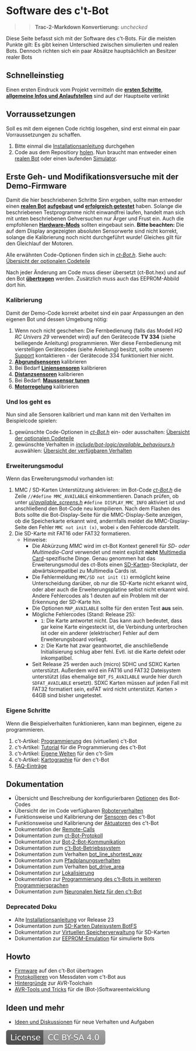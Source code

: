 # Software des c't-Bot

>> **Trac-2-Markdown Konvertierung:** *unchecked*

Diese Seite befasst sich mit der Software des c't-Bots. Für die meisten Punkte gilt: Es gibt keinen Unterschied zwischen simulierten und realen Bots. Dennoch richten sich ein paar Absätze hauptsächlich an Besitzer realer Bots

## Schnelleinstieg

Einen ersten Eindruck vom Projekt vermitteln die **[ersten Schritte](../Firststeps/Firststeps.md)**, **[allgemeine Infos und Anlaufstellen](../WikiStart/WikiStart.md#Anlaufstellen)** sind auf der Hauptseite verlinkt

## Vorraussetzungen

Soll es mit dem eigenen Code richtig losgehen, sind erst einmal ein paar Vorraussetzungen zu schaffen.

1. Bitte einmal die [Installationsanleitung](../InstallationsanleitungR23/InstallationsanleitungR23.md) durchgehen
1. Code aus dem Repositiory [holen](../GITUndEclipse/GITUndEclipse.md). Nun braucht man entweder einen [realen Bot](../ct-Bot-Hardware/ct-Bot-Hardware.md) oder einen laufenden [Simulator](../ct-Sim/ct-Sim.md).

## Erste Geh- und Modifikationsversuche mit der Demo-Firmware

Damit die hier beschriebenen Schritte Sinn ergeben, sollte man entweder einen **[realen Bot](../ct-Bot-Hardware/ct-Bot-Hardware.md)** **[aufgebaut](../ct-Bot-Hardware/ct-Bot-Hardware.md#Aufbau-und-Montage) und [erfolgreich getestet](../ct-Bot-Hardware/ct-Bot-Hardware.md#Test-eines-frisch-aufgebauten-ct-Bots)** haben. Solange die beschriebenen Testprogramme nicht einwandfrei laufen, handelt man sich mit unten beschriebenen Gehversuchen nur Ärger und Frust ein. Auch die empfohlenen **[Hardware-Mods](../ct-Bot-Modifikationen/ct-Bot-Modifikationen.md)** sollten eingebaut sein.
**Bitte beachten:** Die auf dem Display angezeigten absoluten Sensorwerte sind nicht korrekt, solange die Kalibrierung noch nicht durchgeführt wurde! Gleiches gilt für den Gleichlauf der Motoren.

Alle erwähnten Code-Optionen finden sich in *[ct-Bot.h](https://github.com/tsandmann/ct-bot/blob/master/ct-Bot.h)*. Siehe auch: [Übersicht der optionalen Codeteile](../../doc/wiki_pages/ct-bot_h.md)

Nach jeder Änderung am Code muss dieser übersetzt (ct-Bot.hex) und auf den Bot **[übertragen](../Flash/Flash.md)** werden. Zusätzlich muss auch das EEPROM-Abbild dort hin.

### Kalibrierung

Damit der Demo-Code korrekt arbeitet sind ein paar Anpassungen an den eigenen Bot und dessen Umgebung nötig:

1. Wenn noch nicht geschehen: Die Fernbedienung (falls das Modell *HQ RC Univers 29* verwendet wird) auf den Gerätecode **TV 334** (siehe beiliegende Anleitung) programmieren. Wer diese Fernbedienung mit vierstelligen Gerätecodes (siehe Anleitung) besitzt, sollte unseren [Support](../FirstSteps/FirstSteps.md#Support) kontaktieren - der Gerätecode 334 funktioniert hier nicht.
1. **[Abgrundsensoren](../ct-Bot-Software-Sensoren/ct-Bot-Software-Sensoren.md#Abgrundsensoren)** kalibrieren
1. Bei Bedarf **[Liniensensoren](../ct-Bot-Software-Sensoren/ct-Bot-Software-Sensoren.md#Liniensensoren)** kalibrieren
1. **[Distanzsensoren](../ct-Bot-Software-Sensoren/ct-Bot-Software-Sensoren.md#Distanzsensoren)** kalibrieren
1. Bei Bedarf: **[Maussensor tunen](../ct-Bot-Software-Sensoren/ct-Bot-Software-Sensoren.md#Maussensor)**
1. **[Motorregelung](../ct-Bot-Software-Aktuatoren/ct-Bot-Software-Aktuatoren.md#Motoren)** kalibrieren

### Und los geht es

Nun sind alle Sensoren kalibriert und man kann mit den Verhalten im Beispielcode spielen:

1. gewünschte Code-Optionen in *[ct-Bot.h](https://github.com/tsandmann/ct-bot/blob/master/ct-Bot.h)* ein- oder ausschalten: [Übersicht der optionalen Codeteile](../../doc/wiki_pages/ct-bot_h.md)
1. gewünschte Verhalten in *[include/bot-logic/available_behaviours.h](https://github.com/tsandmann/ct-bot/blob/master/include/bot-logic/available_behaviours.h)* auswählen: [Übersicht der verfügbaren Verhalten](../Verhalten/Verhalten.md)

### Erweiterungsmodul

Wenn das Erweiterungsmodul vorhanden ist:

1. MMC / SD-Karten Unterstützung aktivieren: im Bot-Code *[ct-Bot.h](https://github.com/tsandmann/ct-bot/blob/master/ct-Bot.h)* die Zeile `//#define MMC_AVAILABLE` einkommentieren. Danach prüfen, ob unter *[ui/available_screens.h](https://github.com/tsandmann/ct-bot/blob/master/ui/available_screens.h)* `#define DISPLAY_MMC_INFO` aktiviert ist und anschließend den Bot-Code neu kompilieren. Nach dem Flashen des Bots sollte die Bot-Display-Seite für die MMC-Display-Seite anzeigen, ob die Speicherkarte erkannt wird, andernfalls meldet die MMC-Display-Seite den Fehler `MMC not init (x)`, wobei `x` den Fehlercode darstellt.
1. Die SD-Karte mit FAT16 oder FAT32 formatieren.
    * Hinweise:
      * Die Abkürzung *MMC* wird im ct-Bot Kontext generell für *SD- oder Multimedia-Card* verwendet und meint explizit **nicht** [Multimedia Card](https://de.wikipedia.org/wiki/Multimedia_Card)-spezifische Dinge. Genau genommen hat das Erweiterungsmodul des ct-Bots einen [SD-Karten](https://de.wikipedia.org/wiki/SD-Karte)-Steckplatz, der abwärtskompatibel zu Multimedia Cards ist.
      * Die Fehlermeldung `MMC/SD not init (1)` ermöglicht keine Unterscheidung darüber, ob nur die SD-Karte nicht erkannt wird, oder aber auch die Erweiterungsplatine selbst nicht erkannt wird. Andere Fehlercodes als 1 deuten auf ein Problem mit der Erkennung der SD-Karte hin.
      * Die Optionen `MAP_AVAILABLE` sollte für den ersten Test **aus** sein.
      * Mögliche Fehlercodes (Stand: Release 25):
        * `1`: Die Karte antwortet nicht. Das kann auch bedeutet, dass gar keine Karte eingesteckt ist, die Verbindung unterbrochen ist oder ein anderer (elektrischer) Fehler auf dem Erweiterungsboard vorliegt.
        * `2`: Die Karte hat zwar geantwortet, die anschließende Initialisierung schlug aber fehl. Evtl. ist die Karte defekt oder inkompatibel.
      * Seit Release 25 werden auch (micro) SDHC und SDXC Karten unterstützt. Außerdem wird ein FAT16 und FAT32 Dateisystem unterstützt (das ehemalige `BOT_FS_AVAILABLE` wurde hier durch `SDFAT_AVAILABLE` ersetzt). SDXC Karten müssen auf jeden Fall mit FAT32 formatiert sein, exFAT wird nicht unterstützt. Karten > 64GB sind bisher ungetestet.

### Eigene Schritte

Wenn die Beispielverhalten funktionieren, kann man beginnen, eigene zu programmieren.

1. c't-Artikel: [Programmierung](https://www.heise.de/ct/artikel/Hohe-Schule-290392.html) des (virtuellen) c't-Bot
1. c't-Artikel: [Tutorial](https://www.heise.de/ct/artikel/Ausgang-gesucht-290460.html) für die Programmierung des c't-Bot
1. c't-Artikel: [Eigene Welten](https://www.heise.de/ct/artikel/Genesis-290480.html) für den c't-Sim
1. c't-Artikel: [Kartographie](https://www.heise.de/ct/artikel/An-der-naechsten-Ecke-links-290662.html) für den c't-Bot
1. [FAQ-Einträge](https://www.heise.de/ct/artikel/FAQ-fuer-c-t-Bot-und-c-t-SIM-291940.html)

## Dokumentation

* Übersicht und Beschreibung der konfigurierbaren [Optionen](../../doc/wiki_pages/ct-bot_h.md) des Bot-Codes
* Übersicht der im Code verfügbaren [Roboterverhalten](../Verhalten/Verhalten.md)
* Funktionsweise und Kalibrierung der [Sensoren](../ct-Bot-Software-Sensoren/ct-Bot-Software-Sensoren.md) des c't-Bot
* Funktionsweise und Kalibrierung der [Aktuatoren](../ct-Bot-Software-Aktuatoren/ct-Bot-Software-Aktuatoren.md) des c't-Bot
* Dokumentation der [Remote-Calls](../RemoteCall/RemoteCall.md)
* Dokumentation zum [ct-Bot-Protokoll](../DokuProtocol/DokuProtocol.md)
* Dokumentation zur [Bot-2-Bot-Kommunikation](../DokuBot2Bot/DokuBot2Bot.md)
* Dokumentation zum [c't-Bot-Betriebssystem](../DokuOS/DokuOS.md)
* Dokumentation zum Verhalten [bot_line_shortest_way](../DokuLineShortestWay/DokuLineShortestWay.md)
* Dokumentation zum [Pfadplanungsverhalten](../DokuPathplaning/DokuPathplaning.md)
* Dokumentation zum Verhalten [bot_drive_area](../DokuDriveArea/DokuDriveArea.md)
* Dokumentation zur [Lokalisierung](../Localization/Localization.md)
* Dokumentation zur [Programmierung des c't-Bots in weiteren Programmiersprachen](../DokuScriptLanguages/DokuScriptLanguages.md)
* Dokumentation zum [Neuronalen Netz für den c't-Bot](../DokuNeuralnet/dok_bot_nn.htm)

### Deprecated Doku

* Alte [Installationsanleitung](../deprecated/Installationsanleitung/Installationsanleitung.md) vor Release 23
* Dokumentation zum [SD-Karten Dateisystem BotFS](../deprecated/DokuBotFs/DokuBotFs.md)
* Dokumentation zur [Virtuellen Speicherverwaltung](../deprecated/DokuMmcVm/DokuMmcVm.md) für SD-Karten
* Dokumentation zur [EEPROM-Emulation](../deprecated/DokuEepromEmu/DokuEepromEmu.md) für simulierte Bots

## Howto

* [Firmware](../Flash/Flash.md) auf den c't-Bot übertragen
* [Protokollieren](../../doc/wiki_pages/logging.md) von Messdaten vom c't-Bot aus
* [Hintergründe](../AVRToolchainInterna/AVRToolchainInterna.md) zur AVR-Toolchain
* [AVR-Tools und Tricks](../Utils/Utils.md) für die (Bot-)Softwareentwicklung

## Ideen und mehr

* [Ideen und Diskussionen](../NeueVerhalten/NeueVerhalten.md) für neue Verhalten und Aufgaben

[![License: CC BY-SA 4.0](../../License.svg)](https://creativecommons.org/licenses/by-sa/4.0/)
